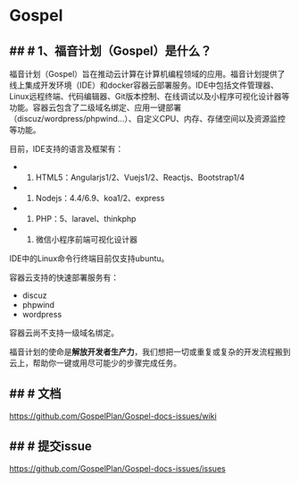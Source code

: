 # Gospel

## ## # 1、福音计划（Gospel）是什么？

福音计划（Gospel）旨在推动云计算在计算机编程领域的应用。福音计划提供了线上集成开发环境（IDE）和docker容器云部署服务。IDE中包括文件管理器、Linux远程终端、代码编辑器、Git版本控制、在线调试以及小程序可视化设计器等功能。容器云包含了二级域名绑定、应用一键部署（discuz/wordpress/phpwind...）、自定义CPU、内存、存储空间以及资源监控等功能。

目前，IDE支持的语言及框架有：

* 1. HTML5：Angularjs1/2、Vuejs1/2、Reactjs、Bootstrap1/4
* 1. Nodejs：4.4/6.9、koa1/2、express
* 1. PHP：5、laravel、thinkphp
* 1. 微信小程序前端可视化设计器

IDE中的Linux命令行终端目前仅支持ubuntu。

容器云支持的快速部署服务有：

* discuz
* phpwind
* wordpress

容器云尚不支持一级域名绑定。

福音计划的使命是**解放开发者生产力**，我们想把一切或重复或复杂的开发流程搬到云上，帮助你一键或用尽可能少的步骤完成任务。

## ## # 文档

https://github.com/GospelPlan/Gospel-docs-issues/wiki

## ## # 提交issue

https://github.com/GospelPlan/Gospel-docs-issues/issues
